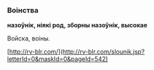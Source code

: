 ### Воінства
**назоўнік, ніякі род, зборны назоўнік, высокае**

Войска, воіны.

<a rel="author">[http://rv-blr.com/](http://rv-blr.com/slounik.jsp?letterId=0&maskId=0&pageId=542)</a>
